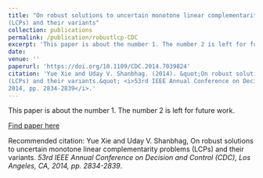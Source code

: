```yaml
---
title: "On robust solutions to uncertain monotone linear complementarity problems
(LCPs) and their variants"
collection: publications
permalink: /publication/robustlcp-CDC
excerpt: 'This paper is about the number 1. The number 2 is left for future work.'
date: 
venue: ''
paperurl: 'https://doi.org/10.1109/CDC.2014.7039824'
citation: 'Yue Xie and Uday V. Shanbhag. (2014). &quot;On robust solutions to uncertain monotone linear complementarity problems
(LCPs) and their variants.&quot; <i>53rd IEEE Annual Conference on Decision and Control (CDC), Los Angeles, CA,
2014, pp. 2834-2839</i>.'
---
```

This paper is about the number 1. The number 2 is left for future work.

[Find paper here](https://doi.org/10.1109/CDC.2014.7039824)

Recommended citation: Yue Xie and Uday V. Shanbhag, On robust solutions to uncertain monotone linear complementarity problems
(LCPs) and their variants. <i>53rd IEEE Annual Conference on Decision and Control (CDC), Los Angeles, CA, 2014, pp. 2834-2839</i>.
